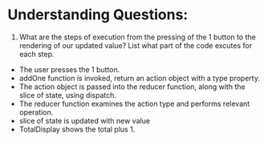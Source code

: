 # Understanding Questions:
1. What are the steps of execution from the pressing of the 1 button to the rendering of our updated value? List what part of the code excutes for each step.
* The user presses the 1 button.
* addOne function is invoked, return an action object with a type property.
* The action object is passed into the reducer function, along with the slice of state, using dispatch.
* The reducer function examines the action type and performs relevant operation.
* slice of state is updated with new value
* TotalDisplay shows the total plus 1.
